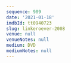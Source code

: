 ```yaml
---
sequence: 989
date: '2021-01-18'
imdbId: tt0940723
slug: linkeroever-2008
venue: null
venueNotes: null
medium: DVD
mediumNotes: null
---
```


